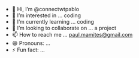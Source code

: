 - 👋 Hi, I’m @connectwtpablo
- 👀 I’m interested in ... coding
- 🌱 I’m currently learning ... coding 
- 💞️ I’m looking to collaborate on ... a project
- 📫 How to reach me ... paul.mamites@gmail.com
- 😄 Pronouns: ...
- ⚡ Fun fact: ...

<!---
connectwtpablo/connectwtpablo is a ✨ special ✨ repository because its `README.md` (this file) appears on your GitHub profile.
You can click the Preview link to take a look at your changes.
--->
